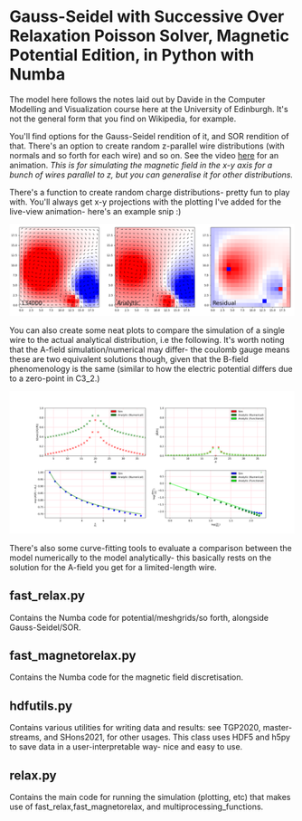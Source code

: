 # Gauss-Seidel with Successive Over Relaxation Poisson Solver, Magnetic Potential Edition, in Python with Numba
The model here follows the notes laid out by Davide in the Computer Modelling and Visualization course
here at the University of Edinburgh. It's not the general form that you find on Wikipedia, for example.

You'll find options for the Gauss-Seidel rendition of it, and SOR rendition of that. There's an option
to create random z-parallel wire distributions (with normals and so forth for each wire) and so on. See the video
[here](https://www.youtube.com/watch?v=ksZ-GeKRyag) for an animation. *This is for simulating the magnetic field in the
x-y axis for a bunch of wires parallel to z, but you can generalise it for other distributions.*

There's a function to create random charge distributions- pretty fun to play with. You'll always get x-y projections with the plotting I've added for the live-view animation- here's an example snip :) 

![alt text](https://github.com/callous4567/UoE-Projects/blob/master/SimAndVis/C3_3/wireplot.PNG)


You can also create some neat plots to compare the simulation of a single wire to the actual analytical
distribution, i.e the following. It's worth noting that the A-field simulation/numerical may differ- the coulomb gauge means these are two equivalent solutions though, given that the B-field phenomenology is the same (similar to how the electric potential differs due to a zero-point in C3_2.) 

![alt text](https://github.com/callous4567/UoE-Projects/blob/master/SimAndVis/C3_3/example_wireplot.png)

There's also some curve-fitting tools to evaluate a comparison between the model numerically to the model analytically- this basically rests on the solution
for the A-field you get for a limited-length wire. 


## fast_relax.py
Contains the Numba code for potential/meshgrids/so forth, alongside Gauss-Seidel/SOR.

## fast_magnetorelax.py
Contains the Numba code for the magnetic field discretisation.

## hdfutils.py 
Contains various utilities for writing data and results: see TGP2020, master-streams, and SHons2021, for other usages.
This class uses HDF5 and h5py to save data in a user-interpretable way- nice and easy to use.

## relax.py 
Contains the main code for running the simulation (plotting, etc) that 
makes use of fast_relax,fast_magnetorelax, and multiprocessing_functions.
 
